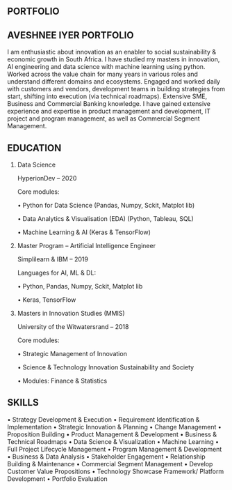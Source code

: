 ## PORTFOLIO

## AVESHNEE IYER PORTFOLIO

I am enthusiastic about innovation as an enabler to social sustainability & economic growth in South Africa. I have studied my masters in innovation, AI engineering and data science with machine learning using python. Worked across the value chain for many years in various roles and understand different domains and ecosystems. Engaged and worked daily with customers and vendors, development teams in building strategies from start, shifting into execution (via technical roadmaps). Extensive SME, Business and Commercial Banking knowledge. I have gained extensive experience and expertise in product management and development, IT project and program management, as well as Commercial Segment Management.


## EDUCATION
1. Data Science

   HyperionDev – 2020

   Core modules:
   
   •	Python for Data Science (Pandas, Numpy, Sckit, Matplot lib)
   
   •	Data Analytics & Visualisation (EDA) (Python, Tableau, SQL)
   
   •	Machine Learning & AI (Keras & TensorFlow)


 2. Master Program – Artificial Intelligence Engineer 
   
    Simplilearn & IBM – 2019
    
    Languages for AI, ML & DL:
    
    •	Python, Pandas, Numpy, Sckit, Matplot lib
    
    •	Keras, TensorFlow


3. Masters in Innovation Studies (MMIS)
   
   University of the Witwatersrand – 2018
   
   Core modules:
   
   •	Strategic Management of Innovation
   
   •	Science & Technology Innovation Sustainability and Society
   
   •	Modules: Finance & Statistics


## SKILLS
•	Strategy Development & Execution
•	Requirement Identification & Implementation
•	Strategic Innovation & Planning
•	Change Management
•	Proposition Building
•	Product Management & Development 
•	Business & Technical Roadmaps
•	Data Science & Visualization 
•	Machine Learning
•	Full Project Lifecycle Management
•	Program Management & Development  
•	Business & Data Analysis 
•	Stakeholder Engagement
•	Relationship Building & Maintenance 
•	Commercial Segment Management
•	Develop Customer Value Propositions
•	Technology Showcase Framework/ Platform Development
•	Portfolio Evaluation
